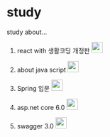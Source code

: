 # study
study about...
  
  1. react with 생활코딩 개정판  [<img src="https://user-images.githubusercontent.com/77713591/159511929-73dd4039-7367-4a7c-b21b-8ad42548a7b9.svg"  width="25" height="25"/>](https://www.youtube.com/watch?v=AoMv0SIjZL8&list=PLuHgQVnccGMCOGstdDZvH41x0Vtvwyxu7&index=1)
  
  2. about java script  [<img src="https://user-images.githubusercontent.com/77713591/159514548-4bbc3d08-f755-4334-89ff-e2ff58bc6254.svg"  width="25" height="25"/>](https://learnjs.vlpt.us/)

  3. Spring 입문  [<img src="https://user-images.githubusercontent.com/77713591/160607789-ad10d8e6-3382-435c-a079-fa64a4c82725.svg"  width="25" height="25"/>](https://learnjs.vlpt.us/)

  4. asp.net core 6.0  [<img src="https://user-images.githubusercontent.com/77713591/160731657-09728aca-fbd9-4bcb-ac22-52d3fada2e88.svg" width="25" height="25"/>](https://www.youtube.com/watch?v=8JFUiL5PPCE&list=PLO56HZSjrPTBblm3CbalLSf7Zv7IrwU7G)
 
  5. swagger 3.0  [<img src="https://user-images.githubusercontent.com/77713591/161572139-d1ac0005-03dd-4398-9f02-a6f63ad2cca2.svg" width="25" height="25"/>](https://springfox.github.io/springfox/docs/current/#dependencies)
  
